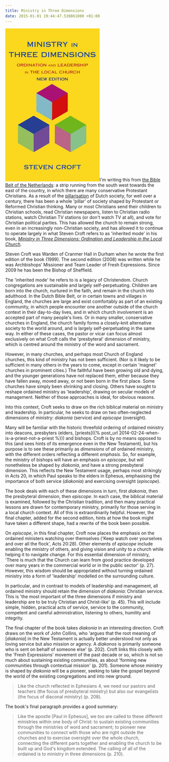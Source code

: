 ```yaml
---
title: Ministry in Three Dimensions
date: 2015-01-01 19:44:47.530861000 +01:00
---
```

[<img alt="Steven Croft: Ministry in Three Dimensions" title="Steven Croft: Ministry in Three Dimensions" src="/assets/croft-three-dimensions.jpg" class="alignright" />](http://www.darton-longman-todd.co.uk/titles/1532-9780232527438-ministry-in-three-dimensions)I'm writing this from [the Bible Belt of the Netherlands](http://en.wikipedia.org/wiki/Bible_Belt_(Netherlands)): a strip running from the south west towards the east of the country, in which there are many conservative Protestant Christians. As a result of the [pillarisation](http://en.wikipedia.org/wiki/Pillarisation) of Dutch society, for well over a century, there has been a whole 'pillar' of society shaped by Protestant or Reformed Christian thinking. Many or most Christians send their children to Christian schools, read Christian newspapers, listen to Christian radio stations, watch Christian TV stations (or don't watch TV at all), and vote for Christian political parties. This has allowed the church to remain strong, even in an increasingly non-Christian society, and has allowed it to continue to operate largely in what Steven Croft refers to as 'inherited mode' in his book, [_Ministry in Three Dimensions: Ordination and Leadership in the Local Church_](http://www.darton-longman-todd.co.uk/titles/1532-9780232527438-ministry-in-three-dimensions).

Steven Croft was Warden of Cranmer Hall in Durham when he wrote the first edition of the book (1999). The second edition (2008) was written while he was Archbishops’ Missioner and Team Leader of Fresh Expressions. Since 2009 he has been the Bishop of Sheffield.

The 'inherited mode' he refers to is a legacy of Christendom. Church congregations are sustainable and largely self-perpetuating. Children are born into the church, nurtured in the faith, and remain in the church into adulthood. In the Dutch Bible Belt, or in certain towns and villages in England, the churches are large and exist comfortably as part of an existing community, in which people encounter one another outside of the church context in their day-to-day lives, and in which church involvement is an accepted part of many people's lives. Or in many smaller, conservative churches in England, the church family forms a closely-knit alternative society to the world around, and is largely self-perpetuating in the same way. In either of these cases, the pastor or vicar can focus almost exclusively on what Croft calls the 'presbyteral' dimension of ministry, which is centred around the ministry of the word and sacrament.

However, in many churches, and perhaps most Church of England churches, this kind of ministry has not been sufficient. (Nor is it likely to be sufficient in many others in the years to come, except in certain 'magnet' churches in prominent cities.) The faithful have been growing old and dying, and the younger generations have not replaced them, either because they have fallen away, moved away, or not been born in the first place. Some churches have simply been shrinking and closing. Others have sought to reshape ordained ministry as 'leadership', drawing on secular models of management. Neither of those approaches is ideal, for obvious reasons.

Into this context, Croft seeks to draw on the rich biblical material on ministry and leadership. In particular, he seeks to draw on two often-neglected dimensions of ministry: _diakonia_ (service) and _episcope_ (oversight).

Many will be familiar with the historic threefold ordering of ordained ministry into deacons, presbyters (elders, [priests]({% post_url 2014-02-24-when-is-a-priest-not-a-priest %})) and bishops. Croft is by no means opposed to this (and sees hints of its emergence even in the New Testament), but his purpose is to see these primarily as _dimensions_ of _all_ ordained ministry, with the different orders reflecting a different _emphasis_. So, for example, the ministry of bishops will have an emphasis on _episcope_, but will nonetheless be shaped by _diakonia_, and have a strong presbyteral dimension. This reflects the New Testament usage, perhaps most strikingly in Acts 20, in which Paul speaks to the elders in Ephesus, emphasising the importance of both service (_diakonia_) and exercising oversight (_episcope_).

The book deals with each of these dimensions in turn, first _diakonia_, then the presbyteral dimension, then _episcope_. In each case, the biblical material is examined, followed by the Christian tradition, and then many practical lessons are drawn for contemporary ministry, primarily for those serving in a local church context. All of this is extraordinarily helpful. However, the final chapter, added for the second edition, hints at how the book might have taken a different shape, had a rewrite of the book been possible.

On _episcope_, in this final chapter, Croft now places the emphasis on the ordained ministers watching over themselves ('Keep watch over yourselves and over all the flock', Acts 20:28). Other elements of _episcope_ include enabling the ministry of others, and giving vision and unity to a church while helping it to navigate change. For this essential dimension of ministry, 'There is much that the Church can learn from good practice developed over many years in the commercial world or in the public sector' (p. 27). However, this wisdom should be appropriated without turning ordained ministry into a form of 'leadership' modelled on the surrounding culture.

In particular, and in contrast to models of leadership and management, all ordained ministry should retain the dimension of _diakonia_: Christian service. This is 'the most important of the three dimensions if ministry and leadership are to be truly Christian and Christ-like' (p. 45). This will include simple, hidden, practical acts of service, service to the community, competent and careful administration, listening to others, humility and integrity.

The final chapter of the book takes _diakonia_ in an interesting direction. Croft draws on the work of John Collins, who 'argues that the root meaning of [_diakonia_] in the New Testament is actually better understood not only as loving service but also mission or agency. A _diakonos_ is primarily someone who is sent on behalf of someone else' (p. 202). Croft links this closely with the 'Fresh Expressions' movement of the past decade or so, which is not so much about sustaining existing communities, as about 'forming new communities through contextual mission' (p. 201). Someone whose ministry is shaped by _diakonia_ will be a pioneer, seeking to take the gospel beyond the world of the existing congregations and into new ground.

> Like the church reflected in Ephesians 4, we need our pastors and teachers (the focus of presbyteral ministry) but also our evangelists (the focus of diaconal ministry) (p. 208).

The book's final paragraph provides a good summary:

> Like the apostle [Paul in Ephesus], we too are called to these different ministries within one body of Christ: to sustain existing communities through the ministries of word and sacrament; to pioneer new communities to connect with those who are right outside the churches and to exercise oversight over the whole church, connecting the different parts together and enabling the church to be built up and God's kingdom extended. The calling of all of the ordained is to ministry in three dimensions (p. 210).
